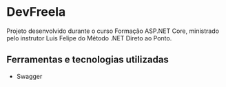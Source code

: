 # DevFreela
Projeto desenvolvido durante o curso Formação ASP.NET Core, ministrado pelo instrutor Luis Felipe do Método .NET Direto ao Ponto.

## Ferramentas e tecnologias utilizadas
- Swagger